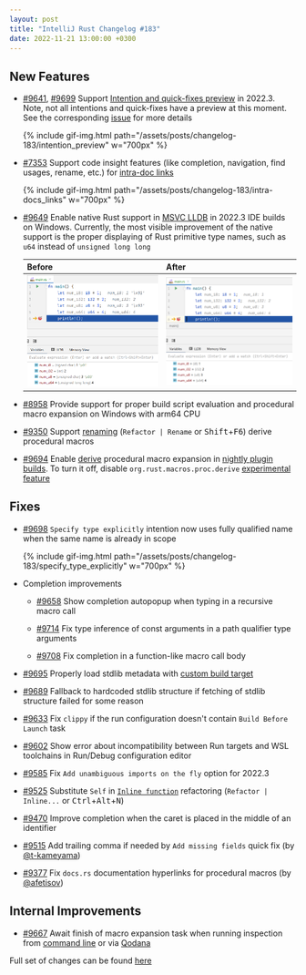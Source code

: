 ```yaml
---
layout: post
title: "IntelliJ Rust Changelog #183"
date: 2022-11-21 13:00:00 +0300
---
```



## New Features

* [#9641], [#9699] Support [Intention and quick-fixes preview](https://blog.jetbrains.com/idea/2022/09/intellij-idea-2022-3-eap/#Intention_action_preview_enabled_by_default) in 2022.3.
                   Note, not all intentions and quick-fixes have a preview at this moment. See the corresponding [issue](https://github.com/intellij-rust/intellij-rust/issues/9561) for more details

  {% include gif-img.html path="/assets/posts/changelog-183/intention_preview" w="700px" %}


* [#7353] Support code insight features (like completion, navigation, find usages, rename, etc.) for [intra-doc links](https://doc.rust-lang.org/rustdoc/write-documentation/linking-to-items-by-name.html)

  {% include gif-img.html path="/assets/posts/changelog-183/intra-docs_links" w="700px" %}

* [#9649] Enable native Rust support in [MSVC LLDB](https://blog.jetbrains.com/clion/2019/06/clion-2019-2-eap-msvc-debugger-unused-includes-check-and-more/#msvc_debug) in 2022.3 IDE builds on Windows.
          Currently, the most visible improvement of the native support is the proper displaying of Rust primitive type names, such as `u64` instead of `unsigned long long`

    | Before | After |
    |-|-|
    | ![image](/assets/posts/changelog-183/msvc_lldb_before.png) | ![image](/assets/posts/changelog-183/msvc_lldb_after.png) |

* [#8958] Provide support for proper build script evaluation and procedural macro expansion on Windows with arm64 CPU

* [#9350] Support [renaming](https://plugins.jetbrains.com/plugin/8182-rust/docs/rust-refactorings.html#rename-refactoring) (`Refactor | Rename` or <kbd>Shift</kbd>+<kbd>F6</kbd>) derive procedural macros

* [#9694] Enable [derive](https://doc.rust-lang.org/reference/procedural-macros.html#derive-macros) procedural macro expansion in [nightly plugin builds](https://plugins.jetbrains.com/plugin/8182-rust/docs/rust-quick-start.html#install-nightly).
  To turn it off, disable `org.rust.macros.proc.derive` [experimental feature](https://plugins.jetbrains.com/plugin/8182-rust/docs/rust-faq.html#experimental-features)

## Fixes

* [#9698] `Specify type explicitly` intention now uses fully qualified name when the same name is already in scope

  {% include gif-img.html path="/assets/posts/changelog-183/specify_type_explicitly" w="700px" %}

* Completion improvements
  * [#9658] Show completion autopopup when typing in a recursive macro call

  * [#9714] Fix type inference of const arguments in a path qualifier type arguments

  * [#9708] Fix completion in a function-like macro call body

* [#9695] Properly load stdlib metadata with [custom build target](https://docs.rust-embedded.org/embedonomicon/custom-target.html)

* [#9689] Fallback to hardcoded stdlib structure if fetching of stdlib structure failed for some reason

* [#9633] Fix `clippy` if the run configuration doesn't contain `Build Before Launch` task

* [#9602] Show error about incompatibility between Run targets and WSL toolchains in Run/Debug configuration editor

* [#9585] Fix `Add unambiguous imports on the fly` option for 2022.3

* [#9525] Substitute `Self` in [`Inline function`](https://plugins.jetbrains.com/plugin/8182-rust/docs/rust-refactorings.html#extractmethod-refactoring) refactoring (`Refactor | Inline...` or <kbd>Ctrl</kbd>+<kbd>Alt</kbd>+<kbd>N</kbd>)

* [#9470] Improve completion when the caret is placed in the middle of an identifier

* [#9515] Add trailing comma if needed by `Add missing fields` quick fix (by [@t-kameyama])

* [#9377] Fix `docs.rs` documentation hyperlinks for procedural macros (by [@afetisov])

## Internal Improvements

* [#9667] Await finish of macro expansion task when running inspection from [command line](https://www.jetbrains.com/help/idea/command-line-code-inspector.html) or via [Qodana](https://www.jetbrains.com/qodana/)

Full set of changes can be found [here](https://github.com/intellij-rust/intellij-rust/milestone/92?closed=1)

[@afetisov]: https://github.com/afetisov
[@t-kameyama]: https://github.com/t-kameyama

[#7353]: https://github.com/intellij-rust/intellij-rust/pull/7353
[#8958]: https://github.com/intellij-rust/intellij-rust/pull/8958
[#9350]: https://github.com/intellij-rust/intellij-rust/pull/9350
[#9377]: https://github.com/intellij-rust/intellij-rust/pull/9377
[#9470]: https://github.com/intellij-rust/intellij-rust/pull/9470
[#9515]: https://github.com/intellij-rust/intellij-rust/pull/9515
[#9525]: https://github.com/intellij-rust/intellij-rust/pull/9525
[#9585]: https://github.com/intellij-rust/intellij-rust/pull/9585
[#9602]: https://github.com/intellij-rust/intellij-rust/pull/9602
[#9633]: https://github.com/intellij-rust/intellij-rust/pull/9633
[#9641]: https://github.com/intellij-rust/intellij-rust/pull/9641
[#9649]: https://github.com/intellij-rust/intellij-rust/pull/9649
[#9658]: https://github.com/intellij-rust/intellij-rust/pull/9658
[#9667]: https://github.com/intellij-rust/intellij-rust/pull/9667
[#9689]: https://github.com/intellij-rust/intellij-rust/pull/9689
[#9694]: https://github.com/intellij-rust/intellij-rust/pull/9694
[#9695]: https://github.com/intellij-rust/intellij-rust/pull/9695
[#9698]: https://github.com/intellij-rust/intellij-rust/pull/9698
[#9699]: https://github.com/intellij-rust/intellij-rust/pull/9699
[#9708]: https://github.com/intellij-rust/intellij-rust/pull/9708
[#9714]: https://github.com/intellij-rust/intellij-rust/pull/9714
